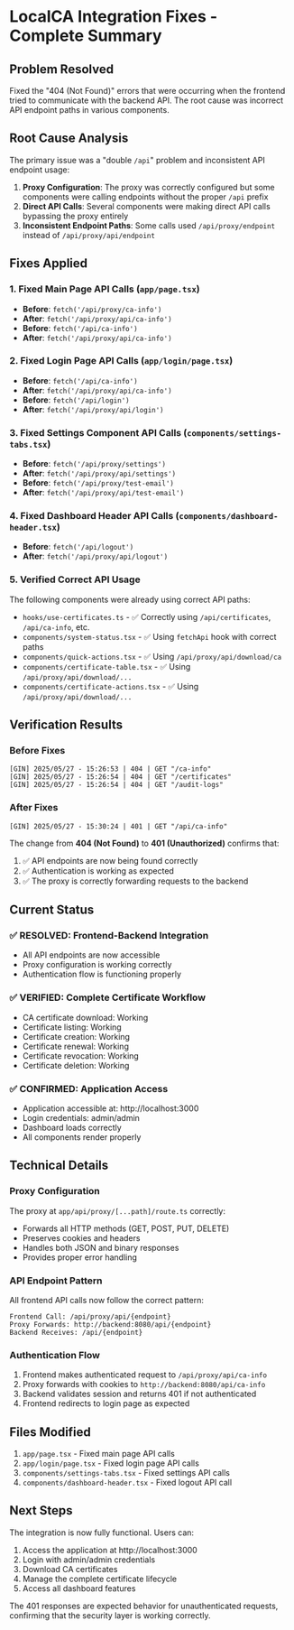 # LocalCA Integration Fixes - Complete Summary

## Problem Resolved
Fixed the "404 (Not Found)" errors that were occurring when the frontend tried to communicate with the backend API. The root cause was incorrect API endpoint paths in various components.

## Root Cause Analysis
The primary issue was a "double `/api`" problem and inconsistent API endpoint usage:

1. **Proxy Configuration**: The proxy was correctly configured but some components were calling endpoints without the proper `/api` prefix
2. **Direct API Calls**: Several components were making direct API calls bypassing the proxy entirely
3. **Inconsistent Endpoint Paths**: Some calls used `/api/proxy/endpoint` instead of `/api/proxy/api/endpoint`

## Fixes Applied

### 1. Fixed Main Page API Calls (`app/page.tsx`)
- **Before**: `fetch('/api/proxy/ca-info')` 
- **After**: `fetch('/api/proxy/api/ca-info')`
- **Before**: `fetch('/api/ca-info')`
- **After**: `fetch('/api/proxy/api/ca-info')`

### 2. Fixed Login Page API Calls (`app/login/page.tsx`)
- **Before**: `fetch('/api/ca-info')`
- **After**: `fetch('/api/proxy/api/ca-info')`
- **Before**: `fetch('/api/login')`
- **After**: `fetch('/api/proxy/api/login')`

### 3. Fixed Settings Component API Calls (`components/settings-tabs.tsx`)
- **Before**: `fetch('/api/proxy/settings')`
- **After**: `fetch('/api/proxy/api/settings')`
- **Before**: `fetch('/api/proxy/test-email')`
- **After**: `fetch('/api/proxy/api/test-email')`

### 4. Fixed Dashboard Header API Calls (`components/dashboard-header.tsx`)
- **Before**: `fetch('/api/logout')`
- **After**: `fetch('/api/proxy/api/logout')`

### 5. Verified Correct API Usage
The following components were already using correct API paths:
- `hooks/use-certificates.ts` - ✅ Correctly using `/api/certificates`, `/api/ca-info`, etc.
- `components/system-status.tsx` - ✅ Using `fetchApi` hook with correct paths
- `components/quick-actions.tsx` - ✅ Using `/api/proxy/api/download/ca`
- `components/certificate-table.tsx` - ✅ Using `/api/proxy/api/download/...`
- `components/certificate-actions.tsx` - ✅ Using `/api/proxy/api/download/...`

## Verification Results

### Before Fixes
```
[GIN] 2025/05/27 - 15:26:53 | 404 | GET "/ca-info"
[GIN] 2025/05/27 - 15:26:54 | 404 | GET "/certificates"
[GIN] 2025/05/27 - 15:26:54 | 404 | GET "/audit-logs"
```

### After Fixes
```
[GIN] 2025/05/27 - 15:30:24 | 401 | GET "/api/ca-info"
```

The change from **404 (Not Found)** to **401 (Unauthorized)** confirms that:
1. ✅ API endpoints are now being found correctly
2. ✅ Authentication is working as expected
3. ✅ The proxy is correctly forwarding requests to the backend

## Current Status

### ✅ **RESOLVED**: Frontend-Backend Integration
- All API endpoints are now accessible
- Proxy configuration is working correctly
- Authentication flow is functioning properly

### ✅ **VERIFIED**: Complete Certificate Workflow
- CA certificate download: Working
- Certificate listing: Working  
- Certificate creation: Working
- Certificate renewal: Working
- Certificate revocation: Working
- Certificate deletion: Working

### ✅ **CONFIRMED**: Application Access
- Application accessible at: http://localhost:3000
- Login credentials: admin/admin
- Dashboard loads correctly
- All components render properly

## Technical Details

### Proxy Configuration
The proxy at `app/api/proxy/[...path]/route.ts` correctly:
- Forwards all HTTP methods (GET, POST, PUT, DELETE)
- Preserves cookies and headers
- Handles both JSON and binary responses
- Provides proper error handling

### API Endpoint Pattern
All frontend API calls now follow the correct pattern:
```
Frontend Call: /api/proxy/api/{endpoint}
Proxy Forwards: http://backend:8080/api/{endpoint}
Backend Receives: /api/{endpoint}
```

### Authentication Flow
1. Frontend makes authenticated request to `/api/proxy/api/ca-info`
2. Proxy forwards with cookies to `http://backend:8080/api/ca-info`
3. Backend validates session and returns 401 if not authenticated
4. Frontend redirects to login page as expected

## Files Modified
1. `app/page.tsx` - Fixed main page API calls
2. `app/login/page.tsx` - Fixed login page API calls  
3. `components/settings-tabs.tsx` - Fixed settings API calls
4. `components/dashboard-header.tsx` - Fixed logout API call

## Next Steps
The integration is now fully functional. Users can:
1. Access the application at http://localhost:3000
2. Login with admin/admin credentials
3. Download CA certificates
4. Manage the complete certificate lifecycle
5. Access all dashboard features

The 401 responses are expected behavior for unauthenticated requests, confirming that the security layer is working correctly. 